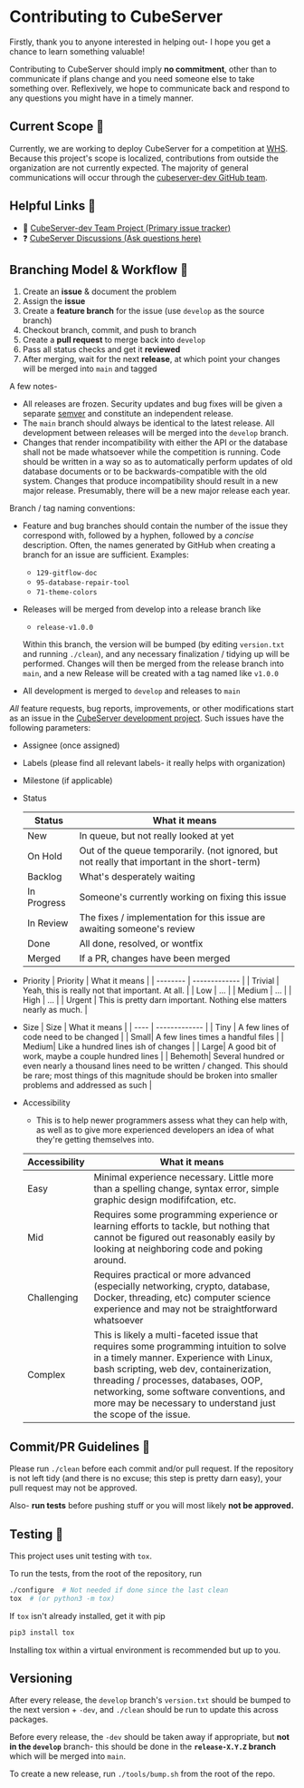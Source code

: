 # Contributing to CubeServer

Firstly, thank you to anyone interested in helping out- I hope you get a chance to learn something valuable!

Contributing to CubeServer should imply **no commitment**, other than to communicate if plans change and you need someone else to take something over. Reflexively, we hope to communicate back and respond to any questions you might have in a timely manner.

## Current Scope :telescope:

Currently, we are working to deploy CubeServer for a competition at [WHS](https://github.com/Windham-High-School). Because this project's scope is localized, contributions from outside the organization are not currently expected. The majority of general communications will occur through the [cubeserver-dev GitHub team](https://github.com/orgs/Windham-High-School/teams/cubeserver-dev).


## Helpful Links :link:
- :notebook_with_decorative_cover: [CubeServer-dev Team Project (Primary issue tracker)](https://github.com/orgs/Windham-High-School/projects/1)
- :question: [CubeServer Discussions (Ask questions here)](https://github.com/Windham-High-School/CubeServer/discussions)

## Branching Model & Workflow :memo:

1. Create an **issue** & document the problem
2. Assign the **issue**
3. Create a **feature branch** for the issue (use `develop` as the source branch)
4. Checkout branch, commit, and push to branch
5. Create a **pull request** to merge back into `develop`
6. Pass all status checks and get it **reviewed**
7. After merging, wait for the next **release**, at which point your changes will be merged into `main` and tagged

A few notes-
* All releases are frozen. Security updates and bug fixes will be given a separate [semver](https://semver.org/) and constitute an independent release.
* The `main` branch should always be identical to the latest release. All development between releases will be merged into the `develop` branch.
* Changes that render incompatibility with either the API or the database shall not be made whatsoever while the competition is running. Code should be written in a way so as to automatically perform updates of old database documents or to be backwards-compatible with the old system. Changes that produce incompatibility should result in a new major release. Presumably, there will be a new major release each year.

Branch / tag naming conventions:
- Feature and bug branches should contain the number of the issue they correspond with, followed by a hyphen, followed by a _concise_ description. Often, the names generated by GitHub when creating a branch for an issue are sufficient. Examples:
    - `129-gitflow-doc`
    - `95-database-repair-tool`
    - `71-theme-colors`
- Releases will be merged from develop into a release branch like
    - `release-v1.0.0`

    Within this branch, the version will be bumped (by editing `version.txt` and running `./clean`), and any necessary finalization / tidying up will be performed. Changes will then be merged from the release branch into `main`, and a new Release will be created with a tag named like `v1.0.0`

- All development is merged to `develop` and releases to `main`

*All* feature requests, bug reports, improvements, or other modifications start as an issue in the [CubeServer development project](https://github.com/orgs/Windham-High-School/projects/1).
Such issues have the following parameters:

- Assignee (once assigned)
- Labels (please find all relevant labels- it really helps with organization)
- Milestone (if applicable)
- Status

    | Status | What it means |
    | ------ | ------------- |
    | New    | In queue, but not really looked at yet |
    | On Hold| Out of the queue temporarily. (not ignored, but not really that important in the short-term) |
    | Backlog| What's desperately waiting |
    | In Progress| Someone's currently working on fixing this issue |
    | In Review| The fixes / implementation for this issue are awaiting someone's review |
    | Done   | All done, resolved, or wontfix |
    | Merged | If a PR, changes have been merged |
- Priority
    | Priority | What it means |
    | -------- | ------------- |
    | Trivial  | Yeah, this is really not that important. At all. |
    | Low      | ... |
    | Medium   | ... |
    | High     | ... |
    | Urgent   | This is pretty darn important. Nothing else matters nearly as much. |
- Size
    | Size | What it means |
    | ---- | ------------- |
    | Tiny | A few lines of code need to be changed |
    | Small| A few lines times a handful files |
    | Medium| Like a hundred lines ish of changes |
    | Large| A good bit of work, maybe a couple hundred lines |
    | Behemoth| Several hundred or even nearly a thousand lines need to be written / changed. This should be rare; most things of this magnitude should be broken into smaller problems and addressed as such |
- Accessibility
    - This is to help newer programmers assess what they can help with, as well as to give more experienced developers an idea of what they're getting themselves into.

    | Accessibility | What it means |
    | ------------- | ------------- |
    | Easy          | Minimal experience necessary. Little more than a spelling change, syntax error, simple graphic design modififcation, etc.
    | Mid           | Requires some programming experience or learning efforts to tackle, but nothing that cannot be figured out reasonably easily by looking at neighboring code and poking around. |
    | Challenging   | Requires practical or more advanced (especially networking, crypto, database, Docker, threading, etc) computer science experience and may not be straightforward whatsoever |
    | Complex       | This is likely a multi-faceted issue that requires some programming intuition to solve in a timely manner. Experience with Linux, bash scripting, web dev, containerization, threading / processes, databases, OOP, networking, some software conventions, and more may be necessary to understand just the scope of the issue. |

## Commit/PR Guidelines :memo:

Please run `./clean` before each commit and/or pull request. If the repository is not left tidy (and there is no excuse; this step is pretty darn easy), your pull request may not be approved.

Also- **run tests** before pushing stuff or you will most likely **not be approved.**

## Testing :test_tube:

This project uses unit testing with `tox`.

To run the tests, from the root of the repository, run
```bash
./configure  # Not needed if done since the last clean
tox  # (or python3 -m tox)
```

If `tox` isn't already installed, get it with pip
```bash
pip3 install tox
```
Installing tox within a virtual environment is recommended but up to you.


## Versioning

After every release, the `develop` branch's `version.txt` should be bumped to the next version + `-dev`, and `./clean` should be run to update this across packages.

Before every release, the `-dev` should be taken away if appropriate, but **not in the `develop`** branch- this should be done in the **`release-X.Y.Z` branch** which will be merged into `main`.

To create a new release, run `./tools/bump.sh` from the root of the repo.

